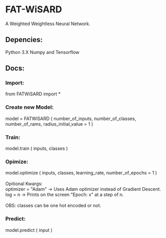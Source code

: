 # FAT-WiSARD
A Weighted Weightless Neural Network.

## Depencies:
Python 3.X Numpy and Tensorflow

## Docs:
### Import:
from FATWiSARD import *
### Create new Model:
model = FATWiSARD ( number_of_inputs, number_of_classes, number_of_rams, radius_initial_value = 1 )
### Train:
model.train ( inputs, classes )
### Opimize:
model.optimize ( inputs, classes, learning_rate, number_of_epochs = 1 ) <br/> <br/>
Opitional Kwargs: <br/>
optimizer = "Adam" -> Uses Adam optimizer instead of Gradient Descent. <br/>
log = n -> Prints on the screen "Epoch: x" at a step of n. <br/> <br/>
OBS: classes can be one hot encoded or not. 
### Predict:
model.predict ( input )
